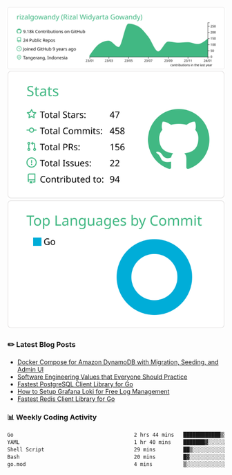 ![profile-details](profile-summary-card-output/vue/0-profile-details.svg)
![stats](profile-summary-card-output/vue/3-stats.svg)
![most-commit-language](profile-summary-card-output/vue/2-most-commit-language.svg)

### :pencil2: Latest Blog Posts
<!-- BLOG-POST-LIST:START -->
- [Docker Compose for Amazon DynamoDB with Migration, Seeding, and Admin UI](https://medium.com/geekculture/docker-compose-for-amazon-dynamodb-with-migration-seeding-and-admin-ui-db11a348cc6a?source=rss-5763b0f1aba6------2)
- [Software Engineering Values that Everyone Should Practice](https://levelup.gitconnected.com/software-engineering-values-that-everyone-should-practice-c980d00cd103?source=rss-5763b0f1aba6------2)
- [Fastest PostgreSQL Client Library for Go](https://levelup.gitconnected.com/fastest-postgresql-client-library-for-go-579fa97909fb?source=rss-5763b0f1aba6------2)
- [How to Setup Grafana Loki for Free Log Management](https://levelup.gitconnected.com/how-to-setup-grafana-loki-for-free-log-management-ceb60558503c?source=rss-5763b0f1aba6------2)
- [Fastest Redis Client Library for Go](https://levelup.gitconnected.com/fastest-redis-client-library-for-go-7993f618f5ab?source=rss-5763b0f1aba6------2)
<!-- BLOG-POST-LIST:END -->

### 📊 Weekly Coding Activity
<!--START_SECTION:waka-->

```txt
Go                                       2 hrs 44 mins   ████████████▒░░░░░░░░░░░░   49.68 %
YAML                                     1 hr 40 mins    ███████▓░░░░░░░░░░░░░░░░░   30.44 %
Shell Script                             29 mins         ██▒░░░░░░░░░░░░░░░░░░░░░░   08.99 %
Bash                                     20 mins         █▓░░░░░░░░░░░░░░░░░░░░░░░   06.09 %
go.mod                                   4 mins          ▒░░░░░░░░░░░░░░░░░░░░░░░░   01.44 %
```

<!--END_SECTION:waka-->
